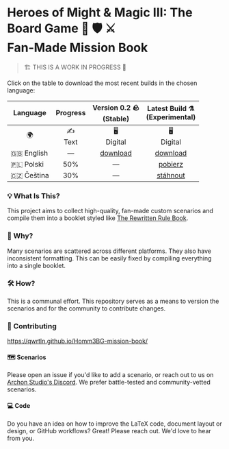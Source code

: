 # Heroes of Might & Magic III: The Board Game 🐴 🛡️ ⚔️️<br>Fan-Made Mission Book

> 🏗️ THIS IS A WORK IN PROGRESS 🚧

Click on the table to download the most recent builds in the chosen language:

<table>
    <thead>
        <tr>
            <th>Language</th>
            <th align="center">Progress</th>
            <th align="center">Version 0.2 🪨<br>(Stable)</th>
            <th align="center">Latest Build ⚗️<br>(Experimental)</th>
        </tr>
    </thead>
    <tbody>
        <tr>
            <td align="center">🌍</td>
            <td align="center">✍️<br>Text</td>
            <td align="center">🖥️<br>Digital</td>
            <td align="center">🖥️<br>Digital</td>
        </tr>
        <tr>
            <td>🇬🇧 English</td>
            <td align="center">—</td>
            <td align="center"><a href="https://github.com/qwrtln/Homm3BG-mission-book/releases/download/v0.2/Heroes3_English_Fan_Made_Mission_Book_0_2.pdf">download</a></td>
            <td align="center">️<a href="https://raw.githubusercontent.com/qwrtln/Homm3BG-mission-book-build-artifacts/en/main_en.pdf">download</a></td>
        </tr>
        <tr>
            <td>🇵🇱 Polski</td>
            <td align="center">50%</td>
            <td align="center">—</td>
            <td align="center"><a href="https://raw.githubusercontent.com/qwrtln/Homm3BG-mission-book-build-artifacts/pl/main_pl.pdf">️pobierz</a></td>
        </tr>
        <tr>
            <td>🇨🇿 Čeština</td>
            <td align="center">30%</td>
            <td align="center">—</td>
            <td align="center"><a href="https://raw.githubusercontent.com/qwrtln/Homm3BG-mission-book-build-artifacts/cs/main_cs.pdf">stáhnout</a></td>
        </tr>
    </tbody>
</table>

### 💡 What Is This?

This project aims to collect high-quality, fan-made custom scenarios and compile them into a booklet styled like [The Rewritten Rule Book](https://github.com/Heegu-sama/Homm3BG).

### 🤔 Why?

Many scenarios are scattered across different platforms.
They also have inconsistent formatting.
This can be easily fixed by compiling everything into a single booklet.

### 🛠️ How?

This is a communal effort.
This repository serves as a means to version the scenarios and for the community to contribute changes.

### 💪 Contributing

https://qwrtln.github.io/Homm3BG-mission-book/

#### 🗺️ Scenarios

Please open an issue if you'd like to add a scenario, or reach out to us on [Archon Studio's Discord](https://discord.gg/wd8U5X68EU).
We prefer battle-tested and community-vetted scenarios.

#### 💻 Code

Do you have an idea on how to improve the LaTeX code, document layout or design, or GitHub workflows?
Great! Please reach out. We'd love to hear from you.
